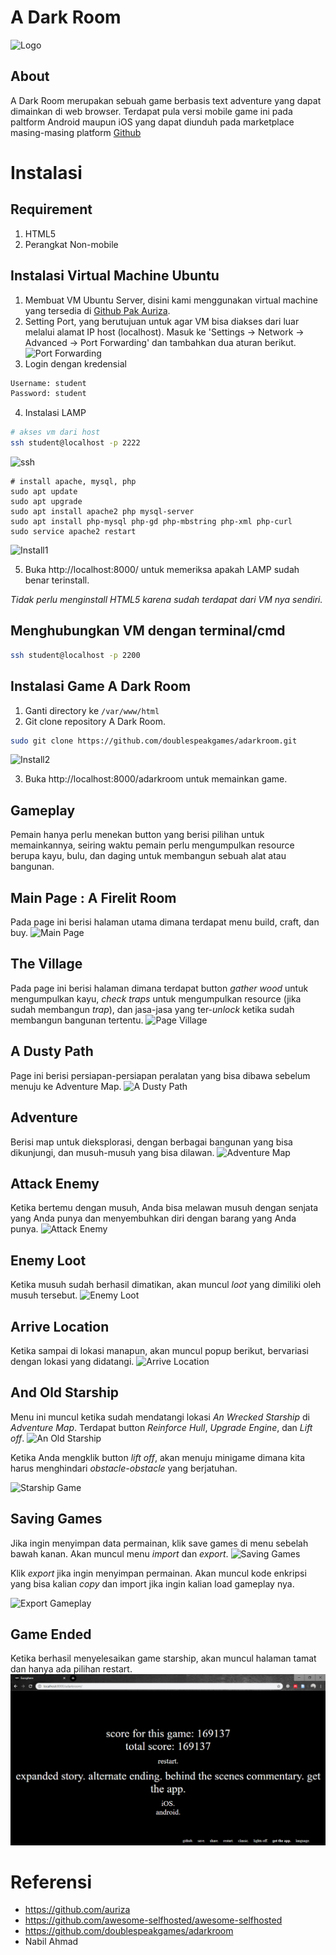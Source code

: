 # A Dark Room
![Logo](https://upload.wikimedia.org/wikipedia/commons/9/9a/A_dark_room_logo.jpg "A Dark Room")
## About
A Dark Room merupakan sebuah game berbasis text adventure yang dapat dimainkan di web browser. Terdapat pula versi mobile game ini pada paltform Android maupun iOS yang dapat diunduh pada marketplace masing-masing platform
[Github](https://github.com/doublespeakgames/adarkroom)
# Instalasi
## Requirement
1. HTML5
2. Perangkat Non-mobile
## Instalasi Virtual Machine Ubuntu
1. Membuat VM Ubuntu Server, disini kami menggunakan virtual machine yang tersedia di [Github Pak Auriza](https://github.com/auriza/komdat-lab/blob/master/p01.md).
2. Setting Port, yang berutujuan untuk agar VM bisa diakses dari luar melalui alamat IP host (localhost). Masuk ke 'Settings -> Network -> Advanced -> Port Forwarding' dan tambahkan dua aturan berikut.
![Port Forwarding](https://github.com/mrifqip29/adarkroom/blob/master/Screenshot/1583252089290.png)
3. Login dengan kredensial
```bash
Username: student
Password: student
```
4. Instalasi LAMP
  ```bash
# akses vm dari host
ssh student@localhost -p 2222
  ```
![ssh](https://github.com/mrifqip29/adarkroom/blob/master/Screenshot/1583252080896.png)
  ```
# install apache, mysql, php
sudo apt update
sudo apt upgrade
sudo apt install apache2 php mysql-server
sudo apt install php-mysql php-gd php-mbstring php-xml php-curl
sudo service apache2 restart
  ```
![Install1](https://github.com/mrifqip29/adarkroom/blob/master/Screenshot/1583252033334.png)  

5. Buka http://localhost:8000/ untuk memeriksa apakah LAMP sudah benar terinstall.

*Tidak perlu menginstall HTML5 karena sudah terdapat dari VM nya sendiri.*

## Menghubungkan VM dengan terminal/cmd
```bash
ssh student@localhost -p 2200
```
## Instalasi Game A Dark Room
1. Ganti directory ke `/var/www/html`
2. Git clone repository A Dark Room.
```bash
sudo git clone https://github.com/doublespeakgames/adarkroom.git
  ```
![Install2](https://github.com/mrifqip29/adarkroom/blob/master/Screenshot/1583252016914.png) 
 
3. Buka http://localhost:8000/adarkroom untuk memainkan game.
## Gameplay
Pemain hanya perlu menekan button yang berisi pilihan untuk memainkannya, seiring waktu pemain perlu mengumpulkan resource berupa kayu, bulu, dan daging untuk membangun sebuah alat atau bangunan.
## Main Page : A Firelit Room
Pada page ini berisi halaman utama dimana terdapat menu build, craft, dan buy. 
![Main Page](https://github.com/mrifqip29/adarkroom/blob/master/Screenshot/gameplay%201%20main%20page.png)
## The Village
Pada page ini berisi halaman dimana terdapat button _gather wood_ untuk mengumpulkan kayu, _check traps_ untuk mengumpulkan resource (jika sudah membangun _trap_), dan jasa-jasa yang ter-_unlock_ ketika sudah membangun bangunan tertentu. 
![Page Village](https://github.com/mrifqip29/adarkroom/blob/master/Screenshot/gameplay%202%20page%20village.png)
## A Dusty Path
Page ini berisi persiapan-persiapan peralatan yang bisa dibawa sebelum menuju ke Adventure Map.
![A Dusty Path](https://github.com/mrifqip29/adarkroom/blob/master/Screenshot/gameplay%203%20a%20dusty%20path.png)
## Adventure
Berisi map untuk dieksplorasi, dengan berbagai bangunan yang bisa dikunjungi, dan musuh-musuh yang bisa dilawan.
![Adventure Map](https://github.com/mrifqip29/adarkroom/blob/master/Screenshot/gameplay%203b%20a%20dusty%20path%20map.png)
## Attack Enemy 
Ketika bertemu dengan musuh, Anda bisa melawan musuh dengan senjata yang Anda punya dan menyembuhkan diri dengan barang yang Anda punya.
![Attack Enemy](https://github.com/mrifqip29/adarkroom/blob/master/Screenshot/gameplay%203c%20attack%20enemy.png)
## Enemy Loot
Ketika musuh sudah berhasil dimatikan, akan muncul _loot_ yang dimiliki oleh musuh tersebut.
![Enemy Loot](https://github.com/mrifqip29/adarkroom/blob/master/Screenshot/gameplay%203d%20enemy%20dead.png)
## Arrive Location
Ketika sampai di lokasi manapun, akan muncul popup berikut, bervariasi dengan lokasi yang didatangi.
![Arrive Location](https://github.com/mrifqip29/adarkroom/blob/master/Screenshot/gameplay%203e%20arrived%20checkpoint.png)
## And Old Starship
Menu ini muncul ketika sudah mendatangi lokasi _An Wrecked Starship_ di _Adventure Map_. Terdapat button _Reinforce Hull_, _Upgrade Engine_, dan _Lift off_.
![An Old Starship](https://github.com/mrifqip29/adarkroom/blob/master/Screenshot/gameplay%204%20an%20old%20starship.png)

Ketika Anda mengklik button _lift off_, akan menuju minigame dimana kita harus menghindari _obstacle-obstacle_ yang berjatuhan.

![Starship Game](https://github.com/mrifqip29/adarkroom/blob/master/Screenshot/space%20game.png)
## Saving Games
Jika ingin menyimpan data permainan, klik save games di menu sebelah bawah kanan. Akan muncul menu _import_ dan _export_.
![Saving Games](https://github.com/mrifqip29/adarkroom/blob/master/Screenshot/save%20gameplay.png)

Klik _export_ jika ingin menyimpan permainan. Akan muncul kode enkripsi yang bisa kalian _copy_ dan import jika ingin kalian load gameplay nya.

![Export Gameplay](https://github.com/mrifqip29/adarkroom/blob/master/Screenshot/export%20gameplay.png)
## Game Ended
Ketika berhasil menyelesaikan game starship, akan muncul halaman tamat dan hanya ada pilihan restart.
![Game Tamat](https://github.com/mrifqip29/adarkroom/blob/master/Screenshot/tamat.png)

# Referensi
- <https://github.com/auriza>
- <https://github.com/awesome-selfhosted/awesome-selfhosted>
- <https://github.com/doublespeakgames/adarkroom>
- Nabil Ahmad
